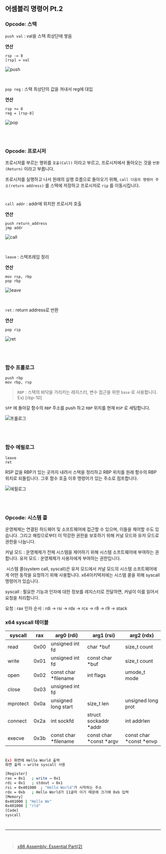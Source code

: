 ## 어셈블리 명령어 Pt.2

### Opcode: 스택

`push val` : val을 스택 최상단에 쌓음

**연산**

```
rsp -= 8
[rsp] = val
```

![push](https://user-images.githubusercontent.com/81484874/196717751-d3562f97-294b-4429-9d83-5cff919161ab.jpg)


<br>


`pop reg` : 스택 최상단의 값을 꺼내서 reg에 대입

**연산**

```
rsp += 8
reg = [rsp-8]
```

![pop](https://user-images.githubusercontent.com/81484874/196717930-63d7ec18-416c-4c96-b16b-10840d929baf.jpg)


<br>
<br>


### Opcode: 프로시저

프로시저를 부르는 행위를 `호출(Call)` 이라고 부르고, 프로시저에서 돌아오는 것을 `반환(Return)` 이라고 부릅니다.

프로시저를 실행하고 나서 원래의 실행 흐름으로 돌아오기 위해, `call 다음의 명령어 주소(return address)` 를 스택에 저장하고 프로시저로 `rip` 를 이동시킵니다.

#

`call addr` : addr에 위치한 프로시저 호출

**연산**

```
push return_address
jmp addr
```

![call](https://user-images.githubusercontent.com/81484874/196717181-50a6d4f7-9621-4290-a29a-78fa248df8a5.jpg)


<br>


`leave` : 스택프레임 정리

**연산**

```
mov rsp, rbp
pop rbp
```

![leave](https://user-images.githubusercontent.com/81484874/196724013-3d781d69-6c32-463a-b1ec-9d61725d8272.jpg)


<br>


`ret` : return address로 반환

**연산**

```
pop rip
```

![ret](https://user-images.githubusercontent.com/81484874/196730815-d3646340-f01f-431e-9cc5-80dc7dd956fb.jpg)


<br>
<br>


### 함수 프롤로그

```
push rbp
mov rbp, rsp
```

> `RBP` : 스택의 바닥을 가리키는 레지스터, 변수 접근을 위한 `base` 로 사용합니다.    Ex) [rbp-10]

`SFP` 에 돌아갈 함수의 `RBP` 주소를 push 하고 `RBP` 위치를 현재 `RSP` 로 세팅합니다.

![프롤로그](https://user-images.githubusercontent.com/81484874/196740054-8c2a5a37-6699-450d-bc71-eafc7955dcd8.jpg)


<br>
<br>


### 함수 에필로그

```
leave
ret
```

RSP 값을 RBP가 있는 곳까지 내려서 스택을 정리하고 RBP 위치를 원래 함수의 RBP 위치로 되돌립니다.
그후 함수 호출 이후 명령어가 있는 주소로 점프합니다.

![에필로그](https://user-images.githubusercontent.com/81484874/196739836-4deefb66-6c77-45c0-a35c-e9b0099cce20.jpg)


<br>
<br>


### Opcode: 시스템 콜

운영체제는 연결된 하드웨어 및 소프트웨어에 접근할 수 있으며, 이들을 제어할 수도 있습니다. 그리고 해킹으로부터 이 막강한 권한을 보호하기 위해 커널 모드와 유저 모드로 권한을 나눕니다.

커널 모드 : 운영체제가 전체 시스템을 제어하기 위해 시스템 소프트웨어에 부여하는 권합니다.
유저 모드 : 운영체제가 사용자에게 부여하는 권한입니다.

 시스템 콜(system call, syscall)은 유저 모드에서 커널 모드의 시스템 소프트웨어에게 어떤 동작을 요청하기 위해 사용합니다.
x64아키텍처에는 시스템 콜을 위해 syscall 명령어가 있습니다.

syscall : 필요한 기능과 인자에 대한 정보를 레지스터로 전달하면, 커널이 이를 읽어서 요청을 처리합니다.

요청 : rax
인자 순서 : rdi → rsi → rdx → rcx → r8 → r9 → stack

### x64 syscall 테이블

| syscall | rax | arg0 (rdi) | arg1 (rsi) | arg2 (rdx) |
| --- | --- | --- | --- | --- |
| read | 0x00 | unsigned int fd | char \*buf | size\_t count |
| write | 0x01 | unsigned int fd | const char \*buf | size\_t count |
| open | 0x02 | const char \*filename | int flags | umode\_t mode |
| close | 0x03 | unsigned int fd |   |   |
| mprotect | 0x0a | unsigned long start | size\_t len | unsigned long prot |
| connect | 0x2a | int sockfd | struct sockaddr \*addr | int addrlen |
| execve | 0x3b | const char \*filename | const char \*const \*argv | const char \*const \*envp |

#

```bash
Ex) 화면에 Hello World 출력
화면 출력 → write syscall 사용

[Register]
rax = 0x1   ; write → 0x1
rdi = 0x1   ; stdout → 0x1
rsi = 0x401000  ; "Hello World"가 시작하는 주소
rdx = 0xb   ; Hello World가 11글자 이기 때문에 크기에 0xb 입력
[Memory]
0x401000 | "Hello Wo"   
0x401008 | "rld"    
[Code]  
syscall
```

#

---

<br>

> [x86 Assembly: Essential Part(2)](https://dreamhack.io/lecture/courses/63)





